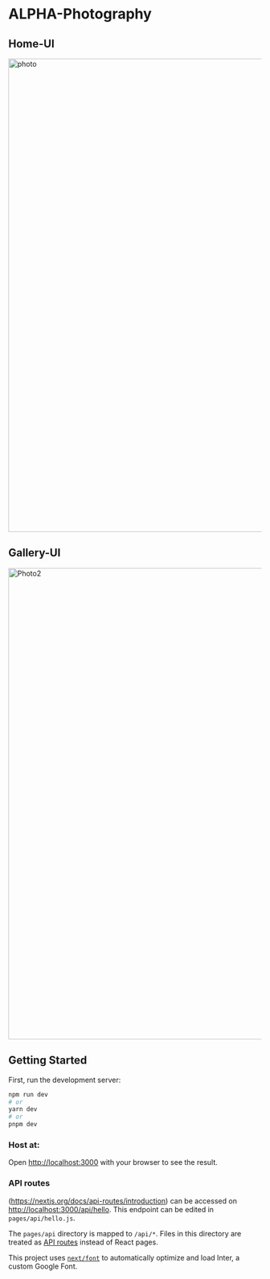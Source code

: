 # ALPHA-Photography
## Home-UI
<img width="942" alt="photo" src="https://user-images.githubusercontent.com/114320334/237016083-8306a4f1-6221-4f02-8098-202ee4a637aa.PNG">

## Gallery-UI
<img width="938" alt="Photo2" src="https://user-images.githubusercontent.com/114320334/237016149-bddc3a4c-6438-4747-a7fd-3631ecfc4bb2.PNG">

## Getting Started

First, run the development server:

```bash
npm run dev
# or
yarn dev
# or
pnpm dev
```
### Host at:
Open [http://localhost:3000](http://localhost:3000) with your browser to see the result.
###  API routes
(https://nextjs.org/docs/api-routes/introduction) can be accessed on [http://localhost:3000/api/hello](http://localhost:3000/api/hello). This endpoint can be edited in `pages/api/hello.js`.

The `pages/api` directory is mapped to `/api/*`. Files in this directory are treated as [API routes](https://nextjs.org/docs/api-routes/introduction) instead of React pages.

This project uses [`next/font`](https://nextjs.org/docs/basic-features/font-optimization) to automatically optimize and load Inter, a custom Google Font.

